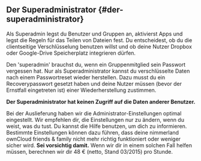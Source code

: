 ## Der Superadministrator {#der-superadministrator}

Als Superadmin legst du Benutzer und Gruppen an, aktivierst Apps und legst die Regeln für das Teilen von Dateien fest. Du entscheidest, ob du die clientseitige Verschlüsselung benutzen willst und ob deine Nutzer Dropbox oder Google-Drive Speicherplatz integrieren dürfen.

Den 'superadmin' brauchst du, wenn ein Gruppenmitglied sein Passwort vergessen hat. Nur als Superadministrator kannst du verschlüsselte Daten nach einem Passwortreset wieder herstellen. Dazu musst du ein Recoverypasswort gesetzt haben und deine Nutzer müssen (bevor der Ernstfall eingetreten ist) einer Wiederherstellung zustimmen.

**Der Superadministrator hat keinen Zugriff auf die Daten anderer Benutzer.**

Bei der Auslieferung haben wir die Administrator-Einstellungen optimal eingestellt. Wir empfehlen dir, die Einstellungen nur zu ändern, wenn du weist, was du tust. Du kannst die  Hilfe benutzen, um dich zu informieren. Bestimmte Einstellungen können dazu führen, dass deine nimmerland ownCloud friends & family nicht mehr richtig funktioniert oder weniger sicher wird. **Sei vorsichtig damit.** Wenn wir dir in einem solchen Fall helfen müssen, berechnen wir dir 48 € (netto, Stand 03/2015) pro Stunde.